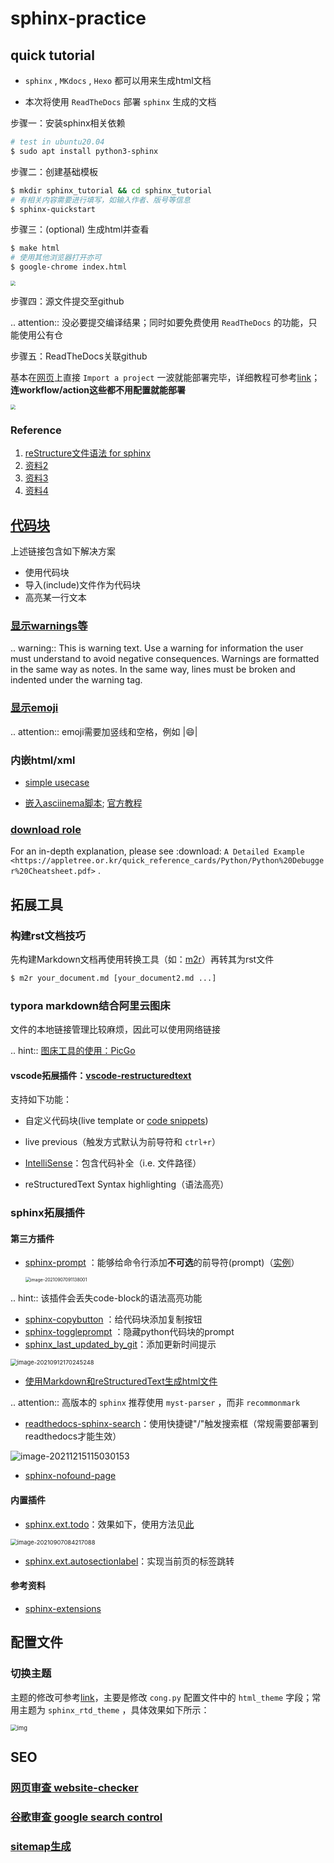 # sphinx-practice

## quick tutorial

- `sphinx` , `MKdocs` , `Hexo` 都可以用来生成html文档

- 本次将使用 `ReadTheDocs` 部署 `sphinx` 生成的文档

步骤一：安装sphinx相关依赖

```bash
# test in ubuntu20.04
$ sudo apt install python3-sphinx
```

步骤二：创建基础模板

```bash
$ mkdir sphinx_tutorial && cd sphinx_tutorial
# 有相关内容需要进行填写，如输入作者、版号等信息
$ sphinx-quickstart
```

步骤三：(optional) 生成html并查看

```bash
$ make html
# 使用其他浏览器打开亦可
$ google-chrome index.html
```

<img src="https://natsu-akatsuki.oss-cn-guangzhou.aliyuncs.com/img/image-20210731000407495.png" style="zoom: 50%; " />

步骤四：源文件提交至github

.. attention:: 没必要提交编译结果；同时如要免费使用 `ReadTheDocs` 的功能，只能使用公有仓

步骤五：ReadTheDocs关联github

基本在[网页](https://readthedocs.org/)上直接 `Import a project` 一波就能部署完毕，详细教程可参考[link](https://docs.readthedocs.io/en/stable/intro/import-guide.html)；**连workflow/action这些都不用配置就能部署**

<img src="https://natsu-akatsuki.oss-cn-guangzhou.aliyuncs.com/img/image-20210731001321545.png" style="zoom: 50%; " />

### Reference

1. [reStructure文件语法 for sphinx](https://www.sphinx-doc.org/en/master/usage/restructuredtext/basics.html#)
2. [资料2](https://sublime-and-sphinx-guide.readthedocs.io/en/latest/images.html)
3. [资料3](https://docs.typo3.org/m/typo3/docs-how-to-document/master/en-us/WritingReST/Admonitions.html)
4. [资料4](https://bashtage.github.io/sphinx-material/rst-cheatsheet/rst-cheatsheet.html)

## [代码块](https://sublime-and-sphinx-guide.readthedocs.io/en/latest/code_blocks.html)

上述链接包含如下解决方案

- 使用代码块
- 导入(include)文件作为代码块
- 高亮某一行文本

### [显示warnings等](https://sublime-and-sphinx-guide.readthedocs.io/en/latest/notes_warnings.html)

.. warning:: This is warning text. Use a warning for information the user must understand to avoid negative consequences. Warnings are formatted in the same way as notes. In the same way, lines must be broken and indented under the warning tag.

### [显示emoji](https://sphinxemojicodes.readthedocs.io/en/stable/)

.. attention:: emoji需要加竖线和空格，例如 |:smile:|

### 内嵌html/xml

- [simple usecase](https://stackoverflow.com/questions/50565770/how-to-embed-html-or-xml-in-restructuredtext-sphinx-so-the-browser-cna-render)

- [嵌入asciinema脚本](https://raw.githubusercontent.com/catkin/catkin_tools/master/docs/verbs/catkin_build.rst); [官方教程](https://asciinema.org/docs/embedding)

<center><script type="text/javascript" src="https://asciinema.org/a/GdUfcN6YnWz6GSwNAF9Mqhm25.js" id="asciicast-GdUfcN6YnWz6GSwNAF9Mqhm25"></script></center>

### [download role](https://stackoverflow.com/questions/3615142/how-to-include-pdf-in-sphinx-documentation)

For an in-depth explanation, please see :download: `A Detailed Example <https://appletree.or.kr/quick_reference_cards/Python/Python%20Debugger%20Cheatsheet.pdf>` .

## 拓展工具

### 构建rst文档技巧

先构建Markdown文档再使用转换工具（如：[m2r](https://github.com/miyakogi/m2r)）再转其为rst文件

```bash
$ m2r your_document.md [your_document2.md ...]
```

### typora markdown结合阿里云图床

文件的本地链接管理比较麻烦，因此可以使用网络链接

.. hint:: [图床工具的使用：PicGo](https://www.jianshu.com/p/9d91355e8418)

#### vscode拓展插件：[vscode-restructuredtext](https://github.com/vscode-restructuredtext/vscode-restructuredtext)

支持如下功能：

- 自定义代码块(live template or [code snippets](https://docs.restructuredtext.net/articles/snippets.html))

- live previous（触发方式默认为前导符和 `ctrl+r`）

- [IntelliSense](https://docs.restructuredtext.net/articles/intellisense.html)：包含代码补全（i.e. 文件路径）

- reStructuredText Syntax highlighting（语法高亮）

### sphinx拓展插件

#### 第三方插件

- [sphinx-prompt](https://sphinx-extensions.readthedocs.io/en/latest/sphinx-prompt.html) ：能够给命令行添加**不可选**的前导符(prompt)（[实例](http://sbrunner.github.io/sphinx-prompt/)）

  <img src="https://natsu-akatsuki.oss-cn-guangzhou.aliyuncs.com/img/image-20210907091138001.png" alt="image-20210907091138001" style="zoom:50%; " />

.. hint:: 该插件会丢失code-block的语法高亮功能

- [sphinx-copybutton](https://github.com/executablebooks/sphinx-copybutton) ：给代码块添加复制按钮
- [sphinx-toggleprompt](https://sphinx-toggleprompt.readthedocs.io/en/master/) ：隐藏python代码块的prompt
- [sphinx_last_updated_by_git](https://github.com/mgeier/sphinx-last-updated-by-git)：添加更新时间提示

<img src="https://natsu-akatsuki.oss-cn-guangzhou.aliyuncs.com/img/image-20210912170245248.png" alt="image-20210912170245248" style="zoom:67%; " />

- [使用Markdown和reStructuredText生成html文件](https://www.sphinx-doc.org/en/master/usage/markdown.html)

.. attention:: 高版本的 `sphinx` 推荐使用 `myst-parser` ，而非 `recommonmark`

- [readthedocs-sphinx-search](https://readthedocs-sphinx-search.readthedocs.io/en/latest/index.html)：使用快捷键"/"触发搜索框（常规需要部署到readthedocs才能生效）

![image-20211215115030153](https://natsu-akatsuki.oss-cn-guangzhou.aliyuncs.com/img/image-20211215115030153.png)

- [sphinx-nofound-page](https://github.com/readthedocs/sphinx-notfound-page)

#### 内置插件

- [sphinx.ext.todo](https://www.sphinx-doc.org/en/master/usage/extensions/todo.html#confval-todo_include_todos)：效果如下，使用方法见[此](https://stackoverflow.com/questions/22290548/sphinx-todo-box-not-showing/22290786)

<img src="https://natsu-akatsuki.oss-cn-guangzhou.aliyuncs.com/img/image-20210907084217088.png" alt="image-20210907084217088" style="zoom:67%; " />

- [sphinx.ext.autosectionlabel](https://www.sphinx-doc.org/en/master/usage/extensions/autosectionlabel.html#module-sphinx.ext.autosectionlabel)：实现当前页的标签跳转

#### 参考资料

- [sphinx-extensions](https://sphinx-extensions.readthedocs.io/en/latest/)

## 配置文件

### 切换主题

主题的修改可参考[link](https://www.sphinx-doc.org/en/master/usage/theming.html)，主要是修改 `cong.py` 配置文件中的 `html_theme` 字段；常用主题为 `sphinx_rtd_theme` ，具体效果如下所示：

<img src="https://natsu-akatsuki.oss-cn-guangzhou.aliyuncs.com/img/SwKXV7YrO9MAwnQG.png!thumbnail" alt="img" style="zoom:67%; " />

## SEO

### [网页审查 website-checker](https://tranngocthuy.com/websitechecker/)

### [谷歌审查 google search control](https://search.google.com/search-console)

### [sitemap生成](https://www.xml-sitemaps.com/)
